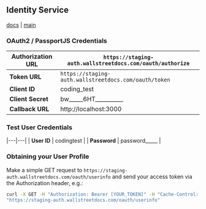 Identity Service
---
[docs](../) | [main](../../)

### OAuth2 / PassportJS Credentials

| **Authorization URL** | `https://staging-auth.wallstreetdocs.com/oauth/authorize` |
|---|---|
| **Token URL** | `https://staging-auth.wallstreetdocs.com/oauth/token` |
| **Client ID** | coding_test |
| **Client Secret** | bw_____6HT__________ |
| **Callback URL** | http://localhost:3000 |


### Test User Credentials

|---|---|
| **User ID** | codingtest |
| **Password** | password_____ |

### Obtaining your User Profile

Make a simple GET request to ​ `https://staging-auth.wallstreetdocs.com/oauth/userinfo​` and
send your access token via the Authorization header, e.g.:

```bash
curl -X GET -H "Authorization: Bearer [YOUR_TOKEN]" -H "Cache-Control: no-cache"
"https://staging-auth.wallstreetdocs.com/oauth/userinfo"
```

